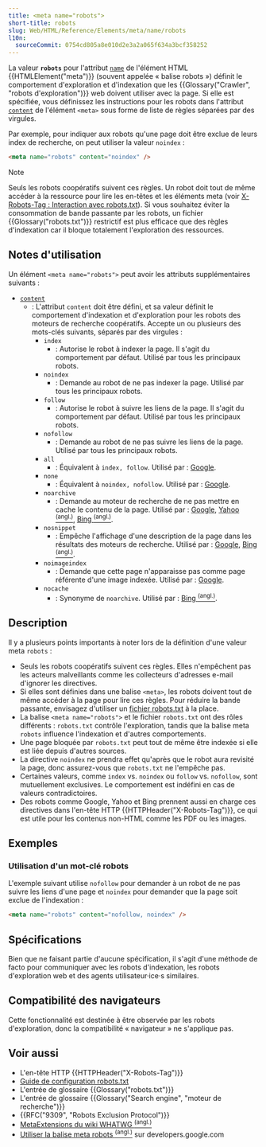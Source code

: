 ```yaml
---
title: <meta name="robots">
short-title: robots
slug: Web/HTML/Reference/Elements/meta/name/robots
l10n:
  sourceCommit: 0754cd805a8e010d2e3a2a065f634a3bcf358252
---
```


La valeur **`robots`** pour l'attribut [`name`](/fr/docs/Web/HTML/Reference/Elements/meta/name) de l'élément HTML {{HTMLElement("meta")}} (souvent appelée «&nbsp;balise robots&nbsp;») définit le comportement d'exploration et d'indexation que les {{Glossary("Crawler", "robots d'exploration")}} web doivent utiliser avec la page.
Si elle est spécifiée, vous définissez les instructions pour les robots dans l'attribut [`content`](/fr/docs/Web/HTML/Reference/Elements/meta#content) de l'élément `<meta>` sous forme de liste de règles séparées par des virgules.

Par exemple, pour indiquer aux robots qu'une page doit être exclue de leurs index de recherche, on peut utiliser la valeur `noindex`&nbsp;:

```html
<meta name="robots" content="noindex" />
```

> [!NOTE]
> Seuls les robots coopératifs suivent ces règles.
> Un robot doit tout de même accéder à la ressource pour lire les en-têtes et les éléments meta (voir [X-Robots-Tag&nbsp;: Interaction avec robots.txt](/fr/docs/Web/HTTP/Reference/Headers/X-Robots-Tag#interaction_avec_robots.txt)).
> Si vous souhaitez éviter la consommation de bande passante par les robots, un fichier {{Glossary("robots.txt")}} restrictif est plus efficace que des règles d'indexation car il bloque totalement l'exploration des ressources.

## Notes d'utilisation

Un élément `<meta name="robots">` peut avoir les attributs supplémentaires suivants&nbsp;:

- [`content`](/fr/docs/Web/HTML/Reference/Elements/meta#content)
  - : L'attribut `content` doit être défini, et sa valeur définit le comportement d'indexation et d'exploration pour les robots des moteurs de recherche coopératifs.
    Accepte un ou plusieurs des mots-clés suivants, séparés par des virgules&nbsp;:
    - `index`
      - : Autorise le robot à indexer la page. Il s'agit du comportement par défaut.
        Utilisé par tous les principaux robots.
    - `noindex`
      - : Demande au robot de ne pas indexer la page.
        Utilisé par tous les principaux robots.
    - `follow`
      - : Autorise le robot à suivre les liens de la page. Il s'agit du comportement par défaut.
        Utilisé par tous les principaux robots.
    - `nofollow`
      - : Demande au robot de ne pas suivre les liens de la page.
        Utilisé par tous les principaux robots.
    - `all`
      - : Équivalent à `index, follow`.
        Utilisé par&nbsp;: [Google](https://developers.google.com/search/docs/crawling-indexing/special-tags?visit_id=637855965067987211-415685194&rd=1&hl=fr).
    - `none`
      - : Équivalent à `noindex, nofollow`.
        Utilisé par&nbsp;: [Google](https://developers.google.com/search/docs/crawling-indexing/special-tags?visit_id=637855965074074862-574753619&rd=1&hl=fr).
    - `noarchive`
      - : Demande au moteur de recherche de ne pas mettre en cache le contenu de la page.
        Utilisé par&nbsp;: [Google](https://developers.google.com/search/docs/crawling-indexing/robots-meta-tag), [Yahoo <sup>(angl.)</sup>](https://help.yahoo.com/kb/search-for-desktop/SLN2213.html), [Bing <sup>(angl.)</sup>](https://www.bing.com/webmasters/help/which-robots-metatags-does-bing-support-5198d240).
    - `nosnippet`
      - : Empêche l'affichage d'une description de la page dans les résultats des moteurs de recherche.
        Utilisé par&nbsp;: [Google](https://developers.google.com/search/docs/crawling-indexing/robots-meta-tag?hl=fr), [Bing <sup>(angl.)</sup>](https://www.bing.com/webmasters/help/which-robots-metatags-does-bing-support-5198d240).
    - `noimageindex`
      - : Demande que cette page n'apparaisse pas comme page référente d'une image indexée.
        Utilisé par&nbsp;: [Google](https://developers.google.com/search/docs/crawling-indexing/robots-meta-tag?hl=fr).
    - `nocache`
      - : Synonyme de `noarchive`.
        Utilisé par&nbsp;: [Bing <sup>(angl.)</sup>](https://www.bing.com/webmasters/help/which-robots-metatags-does-bing-support-5198d240).

## Description

Il y a plusieurs points importants à noter lors de la définition d'une valeur meta `robots`&nbsp;:

- Seuls les robots coopératifs suivent ces règles. Elles n'empêchent pas les acteurs malveillants comme les collecteurs d'adresses e-mail d'ignorer les directives.
- Si elles sont définies dans une balise `<meta>`, les robots doivent tout de même accéder à la page pour lire ces règles. Pour réduire la bande passante, envisagez d'utiliser un [fichier robots.txt](/fr/docs/Web/Security/Practical_implementation_guides/Robots_txt) à la place.
- La balise `<meta name="robots">` et le fichier `robots.txt` ont des rôles différents&nbsp;: `robots.txt` contrôle l'exploration, tandis que la balise meta `robots` influence l'indexation et d'autres comportements.
- Une page bloquée par `robots.txt` peut tout de même être indexée si elle est liée depuis d'autres sources.
- La directive `noindex` ne prendra effet qu'après que le robot aura revisité la page, donc assurez-vous que `robots.txt` ne l'empêche pas.
- Certaines valeurs, comme `index` vs. `noindex` ou `follow` vs. `nofollow`, sont mutuellement exclusives. Le comportement est indéfini en cas de valeurs contradictoires.
- Des robots comme Google, Yahoo et Bing prennent aussi en charge ces directives dans l'en-tête HTTP {{HTTPHeader("X-Robots-Tag")}}, ce qui est utile pour les contenus non-HTML comme les PDF ou les images.

## Exemples

### Utilisation d'un mot-clé robots

L'exemple suivant utilise `nofollow` pour demander à un robot de ne pas suivre les liens d'une page et `noindex` pour demander que la page soit exclue de l'indexation&nbsp;:

```html
<meta name="robots" content="nofollow, noindex" />
```

## Spécifications

Bien que ne faisant partie d'aucune spécification, il s'agit d'une méthode de facto pour communiquer avec les robots d'indexation, les robots d'exploration web et des agents utilisateur·ice·s similaires.

## Compatibilité des navigateurs

Cette fonctionnalité est destinée à être observée par les robots d'exploration, donc la compatibilité «&nbsp;navigateur&nbsp;» ne s'applique pas.

## Voir aussi

- L'en-tête HTTP {{HTTPHeader("X-Robots-Tag")}}
- [Guide de configuration robots.txt](/fr/docs/Web/Security/Practical_implementation_guides/Robots_txt)
- L'entrée de glossaire {{Glossary("robots.txt")}}
- L'entrée de glossaire {{Glossary("Search engine", "moteur de recherche")}}
- {{RFC("9309", "Robots Exclusion Protocol")}}
- [MetaExtensions du wiki WHATWG <sup>(angl.)</sup>](https://wiki.whatwg.org/wiki/MetaExtensions)
- [Utiliser la balise meta robots <sup>(angl.)</sup>](https://developers.google.com/search/docs/crawling-indexing/robots-meta-tag#robotsmeta) sur developers.google.com
